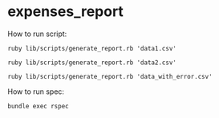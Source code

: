 # expenses_report

How to run script:
```
ruby lib/scripts/generate_report.rb 'data1.csv'
```
```
ruby lib/scripts/generate_report.rb 'data2.csv'
```
```
ruby lib/scripts/generate_report.rb 'data_with_error.csv'
```

How to run spec:
```
bundle exec rspec 
```
